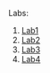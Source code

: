 Labs:
1. [Lab1](https://github.com/Marian921/Nalyvaiko/tree/master/Lab1)
2. [Lab2](https://github.com/Marian921/Nalyvaiko/tree/master/Lab2)
3. [Lab3](https://github.com/Marian921/Nalyvaiko/tree/master/Lab3)  
4. [Lab4](https://github.com/Marian921/Nalyvaiko/tree/master/Lab4)
